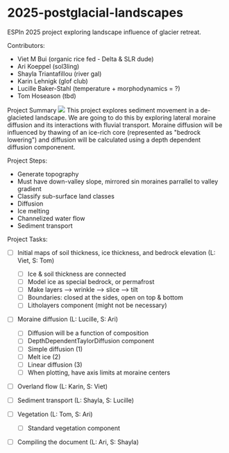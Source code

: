 # 2025-postglacial-landscapes
ESPIn 2025 project exploring landscape influence of glacier retreat.

Contributors:
* Viet M Bui (organic rice fed - Delta & SLR dude)
* Ari Koeppel (sol3ling)
* Shayla Triantafillou (river gal)
* Karin Lehnigk (glof club)
* Lucille Baker-Stahl (temperature + morphodynamics = ?)
* Tom Hoseason (tbd)

Project Summary
![](dutch_baby_slice.png)
  This project explores sediment movement in a de-glacieted landscape. We are going to do this by exploring lateral moraine diffusion and its interactions with fluvial transport. Moraine diffusion will be influenced by thawing of an ice-rich core (represented as "bedrock lowering") and diffusion will be calculated using a depth dependent diffusion componenent. 

Project Steps:
* Generate topography
*   Must have down-valley slope, mirrored sin moraines parrallel to valley gradient
* Classify sub-surface land classes
* Diffusion
* Ice melting
* Channelized water flow
* Sediment transport 

Project Tasks:
- [ ]  Initial maps of soil thickness, ice thickness, and bedrock elevation (L: Viet, S: Tom)
    - [ ]  Ice & soil thickness are connected
    - [ ]  Model ice as special bedrock, or permafrost
    - [ ]  Make layers —> wrinkle —> slice —> tilt
    - [ ]  Boundaries: closed at the sides, open on top & bottom
    - [ ]  Litholayers component (might not be necessary)
- [ ]  Moraine diffusion  (L: Lucille, S: Ari)
    - [ ]  Diffusion will be a function of composition
    - [ ]  DepthDependentTaylorDiffusion component
    - [ ]  Simple diffusion (1)
    - [ ]  Melt ice (2)
    - [ ]  Linear diffusion (3)
    - [ ]  When plotting, have axis limits at moraine centers
- [ ]  Overland flow (L: Karin, S: Viet)
- [ ]  Sediment transport (L: Shayla, S: Lucille)
- [ ]  Vegetation (L: Tom, S: Ari)
    - [ ]  Standard vegetation component
- [ ]  Compiling the document (L: Ari, S: Shayla)


